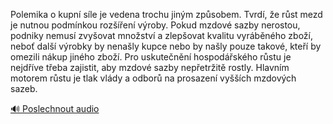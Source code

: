 
Polemika o kupní síle je vedena trochu jiným způsobem. Tvrdí, že růst mezd je nutnou podmínkou rozšíření výroby. Pokud mzdové sazby nerostou, podniky nemusí zvyšovat množství a zlepšovat kvalitu vyráběného zboží, neboť další výrobky by nenašly kupce nebo by našly pouze takové, kteří by omezili nákup jiného zboží. Pro uskutečnění hospodářského růstu je nejdříve třeba zajistit, aby mzdové sazby nepřetržitě rostly. Hlavním motorem růstu je tlak vlády a odborů na prosazení vyšších mzdových sazeb.

[🔊 Poslechnout audio](/data/7-paragraphs/audio/chapter_60/para_014-Polemika-o-kupn-sle-je-vedena-trochu-jinm-zpso.mp3)
